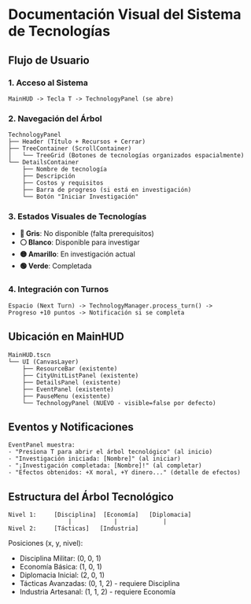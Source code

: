 # Documentación Visual del Sistema de Tecnologías

## Flujo de Usuario

### 1. Acceso al Sistema
```
MainHUD -> Tecla T -> TechnologyPanel (se abre)
```

### 2. Navegación del Árbol
```
TechnologyPanel
├── Header (Título + Recursos + Cerrar)
├── TreeContainer (ScrollContainer)
│   └── TreeGrid (Botones de tecnologías organizados espacialmente)
└── DetailsContainer
    ├── Nombre de tecnología
    ├── Descripción
    ├── Costos y requisitos
    ├── Barra de progreso (si está en investigación)
    └── Botón "Iniciar Investigación"
```

### 3. Estados Visuales de Tecnologías
- **🔘 Gris**: No disponible (falta prerequisitos)
- **⚪ Blanco**: Disponible para investigar
- **🟡 Amarillo**: En investigación actual
- **🟢 Verde**: Completada

### 4. Integración con Turnos
```
Espacio (Next Turn) -> TechnologyManager.process_turn() -> 
Progreso +10 puntos -> Notificación si se completa
```

## Ubicación en MainHUD

```
MainHUD.tscn
└── UI (CanvasLayer)
    ├── ResourceBar (existente)
    ├── CityUnitListPanel (existente)
    ├── DetailsPanel (existente)
    ├── EventPanel (existente)
    ├── PauseMenu (existente)
    └── TechnologyPanel (NUEVO - visible=false por defecto)
```

## Eventos y Notificaciones

```
EventPanel muestra:
- "Presiona T para abrir el árbol tecnológico" (al inicio)
- "Investigación iniciada: [Nombre]" (al iniciar)
- "¡Investigación completada: [Nombre]!" (al completar)
- "Efectos obtenidos: +X moral, +Y dinero..." (detalle de efectos)
```

## Estructura del Árbol Tecnológico

```
Nivel 1:     [Disciplina]  [Economía]   [Diplomacia]
                 |            |             |
Nivel 2:     [Tácticas]   [Industria]       
```

Posiciones (x, y, nivel):
- Disciplina Militar: (0, 0, 1)
- Economía Básica: (1, 0, 1)  
- Diplomacia Inicial: (2, 0, 1)
- Tácticas Avanzadas: (0, 1, 2) - requiere Disciplina
- Industria Artesanal: (1, 1, 2) - requiere Economía